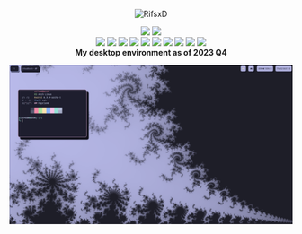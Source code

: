 <div aligh="center">
  <p align="center"> <img src="https://komarev.com/ghpvc/?username=RifsxD&label=Profile%20views&color=B0B1DF&style=for-the-badge" alt="RifsxD" /> </p>
</div>

<div align="center">
  <img src="https://github-readme-stats-git-masterrstaa-rickstaa.vercel.app/api?username=RifsxD&count_private=true&show_icons=true&theme=catppuccin-mocha-lavender&line_height=24&bg_color=1E1E2E&hide_border=true" />
  <img src="https://github-readme-stats-git-masterrstaa-rickstaa.vercel.app/api/top-langs/?username=RifsxD&theme=catppuccin-mocha-lavender&layout=compact&langs_count=10&bg_color=1E1E2E&hide_border=true&card_width=275" />
</div>

<div align="center">
  <img src="https://img.shields.io/badge/cpu-AMD-informational?style=for-the-badge&logo=amd&logoColor=79DAFA&color=B0B1DF&labelColor=22272e" />
  <img src="https://img.shields.io/badge/gpu-RADEON-informational?style=for-the-badge&logo=amd&logoColor=79DAFA&color=B0B1DF&labelColor=22272e" />
  <img src="https://img.shields.io/badge/gpu-NVIDIA-informational?style=for-the-badge&logo=nvidia&logoColor=79DAFA&color=B0B1DF&labelColor=22272e" />
  <img src="https://img.shields.io/badge/os-Arch Linux-informational?style=for-the-badge&logo=archlinux&logoColor=79DAFA&color=B0B1DF&labelColor=22272e" />
  <img src="https://img.shields.io/badge/wm-Hyprland-informational?style=for-the-badge&logo=wayland&logoColor=79DAFA&color=B0B1DF&labelColor=22272e" />
  <img src="https://img.shields.io/badge/ide-VS CODE-informational?style=for-the-badge&logo=visualstudiocode&logoColor=79DAFA&color=B0B1DF&labelColor=22272e" />
  <img src="https://img.shields.io/badge/cloud-Cloudflare-informational?style=for-the-badge&logo=cloudflare&logoColor=79DAFA&color=B0B1DF&labelColor=22272e" />
  <img src="https://img.shields.io/badge/lang-JS-informational?style=for-the-badge&logo=javascript&logoColor=79DAFA&color=B0B1DF&labelColor=22272e" />
  <img src="https://img.shields.io/badge/lang-GO-informational?style=for-the-badge&logo=go&logoColor=79DAFA&color=B0B1DF&labelColor=22272e" />
  <img src="https://img.shields.io/badge/lang-C++-informational?style=for-the-badge&logo=cplusplus&logoColor=79DAFA&color=B0B1DF&labelColor=22272e" />
</div>

<div align="center">
  <strong>My desktop environment as of 2023 Q4</strong>

  ![banner](assets/new.desktop-setup.png)
